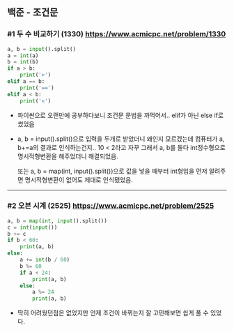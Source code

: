 ## 백준 - 조건문

### #1 두 수 비교하기 (1330) https://www.acmicpc.net/problem/1330

```python
a, b = input().split()
a = int(a)
b = int(b)
if a > b:
	print('>')
elif a == b:
	print('==')
elif a < b:
	print('<')
```

- 파이썬으로 오랜만에 공부하다보니 조건문 문법을 까먹어서.. elif가 아닌 else if로 썼었음
- a, b = input().split()으로 입력을 두개로 받았더니 왜인지 모르겠는데 컴퓨터가 a, b+=a의 결과로 인식하는건지.. 10 < 2라고 자꾸 그래서 a, b를 둘다 int정수형으로 명시적형변환을 해주었더니 해결되었음.
    
    또는 a, b = map(int, input().split())으로 값을 넣을 때부터 int형임을 먼저 알려주면 명시적형변환이 없어도 제대로 인식됐었음.
    

---

### #2 오븐 시계 (2525) https://www.acmicpc.net/problem/2525

```python
a, b = map(int, input().split())
c = int(input())
b += c
if b < 60:
	print(a, b)
else:
	a += int(b / 60)
	b %= 60
	if a < 24:
		print(a, b)
	else:
		a %= 24
		print(a, b)
```

- 딱히 어려웠던점은 없었지만 언제 조건이 바뀌는지 잘 고민해보면 쉽게 풀 수 있었다.
